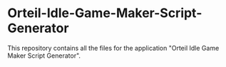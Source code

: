 # Orteil-Idle-Game-Maker-Script-Generator
This repository contains all the files for the application "Orteil Idle Game Maker Script Generator".

